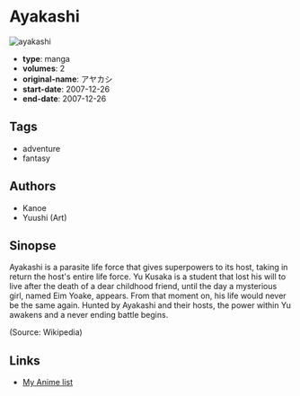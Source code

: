 # Ayakashi

![ayakashi](https://cdn.myanimelist.net/images/manga/3/9955.jpg)

-   **type**: manga
-   **volumes**: 2
-   **original-name**: アヤカシ
-   **start-date**: 2007-12-26
-   **end-date**: 2007-12-26

## Tags

-   adventure
-   fantasy

## Authors

-   Kanoe
-   Yuushi (Art)

## Sinopse

Ayakashi is a parasite life force that gives superpowers to its host, taking in return the host's entire life force. Yu Kusaka is a student that lost his will to live after the death of a dear childhood friend, until the day a mysterious girl, named Eim Yoake, appears. From that moment on, his life would never be the same again. Hunted by Ayakashi and their hosts, the power within Yu awakens and a never ending battle begins.

(Source: Wikipedia)

## Links

-   [My Anime list](https://myanimelist.net/manga/7332/Ayakashi)

